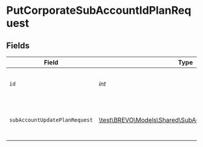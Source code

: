 # PutCorporateSubAccountIdPlanRequest


## Fields

| Field                                                                                                       | Type                                                                                                        | Required                                                                                                    | Description                                                                                                 |
| ----------------------------------------------------------------------------------------------------------- | ----------------------------------------------------------------------------------------------------------- | ----------------------------------------------------------------------------------------------------------- | ----------------------------------------------------------------------------------------------------------- |
| `id`                                                                                                        | *int*                                                                                                       | :heavy_check_mark:                                                                                          | Id of the sub-account organization                                                                          |
| `subAccountUpdatePlanRequest`                                                                               | [\test\BREVO\Models\Shared\SubAccountUpdatePlanRequest](../../Models/Shared/SubAccountUpdatePlanRequest.md) | :heavy_check_mark:                                                                                          | Values to update a sub-account plan                                                                         |